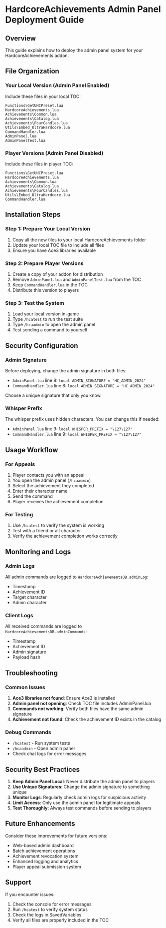 # HardcoreAchievements Admin Panel Deployment Guide

## Overview
This guide explains how to deploy the admin panel system for your HardcoreAchievements addon.

## File Organization

### Your Local Version (Admin Panel Enabled)
Include these files in your local TOC:
```
Functions\GetUHCPreset.lua
HardcoreAchievements.lua
Achievements\Common.lua
Achievements\Catalog.lua
Achievements\FourCandles.lua
Utils\Embed_UltraHardcore.lua
CommandHandler.lua
AdminPanel.lua
AdminPanelTest.lua
```

### Player Versions (Admin Panel Disabled)
Include these files in player TOC:
```
Functions\GetUHCPreset.lua
HardcoreAchievements.lua
Achievements\Common.lua
Achievements\Catalog.lua
Achievements\FourCandles.lua
Utils\Embed_UltraHardcore.lua
CommandHandler.lua
```

## Installation Steps

### Step 1: Prepare Your Local Version
1. Copy all the new files to your local HardcoreAchievements folder
2. Update your local TOC file to include all files
3. Ensure you have Ace3 libraries available

### Step 2: Prepare Player Versions
1. Create a copy of your addon for distribution
2. Remove `AdminPanel.lua` and `AdminPanelTest.lua` from the TOC
3. Keep `CommandHandler.lua` in the TOC
4. Distribute this version to players

### Step 3: Test the System
1. Load your local version in-game
2. Type `/hcatest` to run the test suite
3. Type `/hcaadmin` to open the admin panel
4. Test sending a command to yourself

## Security Configuration

### Admin Signature
Before deploying, change the admin signature in both files:
- `AdminPanel.lua` line 8: `local ADMIN_SIGNATURE = "HC_ADMIN_2024"`
- `CommandHandler.lua` line 8: `local ADMIN_SIGNATURE = "HC_ADMIN_2024"`

Choose a unique signature that only you know.

### Whisper Prefix
The whisper prefix uses hidden characters. You can change this if needed:
- `AdminPanel.lua` line 9: `local WHISPER_PREFIX = "\127\127"`
- `CommandHandler.lua` line 9: `local WHISPER_PREFIX = "\127\127"`

## Usage Workflow

### For Appeals
1. Player contacts you with an appeal
2. You open the admin panel (`/hcaadmin`)
3. Select the achievement they completed
4. Enter their character name
5. Send the command
6. Player receives the achievement completion

### For Testing
1. Use `/hcatest` to verify the system is working
2. Test with a friend or alt character
3. Verify the achievement completion works correctly

## Monitoring and Logs

### Admin Logs
All admin commands are logged to `HardcoreAchievementsDB.adminLog`:
- Timestamp
- Achievement ID
- Target character
- Admin character

### Client Logs
All received commands are logged to `HardcoreAchievementsDB.adminCommands`:
- Timestamp
- Achievement ID
- Admin signature
- Payload hash

## Troubleshooting

### Common Issues
1. **Ace3 libraries not found**: Ensure Ace3 is installed
2. **Admin panel not opening**: Check TOC file includes AdminPanel.lua
3. **Commands not working**: Verify both files have the same admin signature
4. **Achievement not found**: Check the achievement ID exists in the catalog

### Debug Commands
- `/hcatest` - Run system tests
- `/hcaadmin` - Open admin panel
- Check chat logs for error messages

## Security Best Practices

1. **Keep Admin Panel Local**: Never distribute the admin panel to players
2. **Use Unique Signatures**: Change the admin signature to something unique
3. **Monitor Logs**: Regularly check admin logs for suspicious activity
4. **Limit Access**: Only use the admin panel for legitimate appeals
5. **Test Thoroughly**: Always test commands before sending to players

## Future Enhancements

Consider these improvements for future versions:
- Web-based admin dashboard
- Batch achievement operations
- Achievement revocation system
- Enhanced logging and analytics
- Player appeal submission system

## Support

If you encounter issues:
1. Check the console for error messages
2. Run `/hcatest` to verify system status
3. Check the logs in SavedVariables
4. Verify all files are properly included in the TOC
